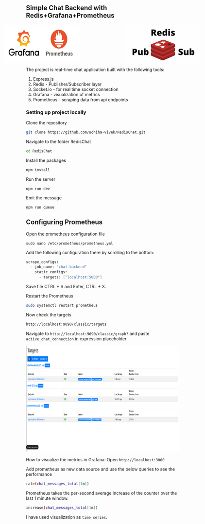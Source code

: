 ## Simple Chat Backend with Redis+Grafana+Prometheus

<p align="center" style="display: flex; justify-content: center; gap: 150px;">
   <img src="./assets/redis-grapro.png" width="250" alt="Redis Logo">
   <img src="./assets/redis-pubsub.jpg" width="250" alt="Redis Logo">
</p>



The project is real-time chat application built with the following tools:

1. Express.js
2. Redis - Publisher/Subscriber layer
3. Socket.io - for real time socket connection
4. Grafana - visualization of metrics
5. Prometheus - scraping data from api endpoints




### Setting up project locally


Clone the repository
```bash
git clone https://github.com/uchiha-vivek/RedisChat.git
```

Navigate to the folder RedisChat
```bash
cd RedisChat
```

Install the  packages
```bash
npm install
```

Run the server
```
npm run dev
```

Emit the message
```
npm run queue
```

## Configuring Prometheus

Open the prometheus configuration file
```
sudo nano /etc/prometheus/prometheus.yml
```

Add the following configuration there by scrolling to the bottom:
```bash
scrape_configs:
  - job_name: "chat-backend"
    static_configs:
      - targets: ["localhost:5000"]
```

Save file CTRL + S and  Enter, CTRL + X.

Restart the Prometheus
```bash
sudo systemctl restart prometheus
```

Now check the targets

```bash
http://localhost:9090/classic/targets
```


Navigate to ```http://localhost:9090/classic/graph?```
and paste ```active_chat_connection``` in expression placeholder

<img src="./assets/redis-uptime.png" width="850" height="350" alt="Redis Logo">




How to visualize the metrics in Grafana:
Open ```http://localhost:3000```


Add prometheus as new data source and use the below queries to see the performance
```bash
rate(chat_messages_total[1m])
```
Prometheus takes the per-second average increase of the counter over the last 1 minute window.

```bash
increase(chat_messages_total[1m])
```

I have used visualization as ```time series```.